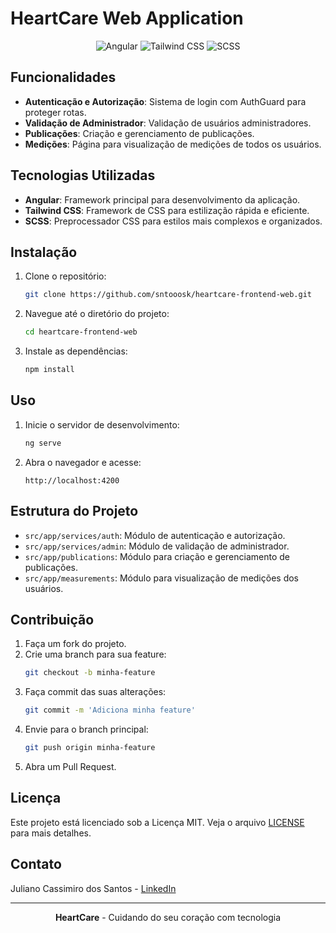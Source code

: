 # HeartCare Web Application
 
<p align="center">
  <img src="https://img.shields.io/badge/angular-%23DD0031.svg?style=for-the-badge&logo=angular&logoColor=white" alt="Angular" />
  <img src="https://img.shields.io/badge/tailwindcss-%2338B2AC.svg?style=for-the-badge&logo=tailwind-css&logoColor=white" alt="Tailwind CSS" />
  <img src="https://img.shields.io/badge/scss-%23CC6699.svg?style=for-the-badge&logo=sass&logoColor=white" alt="SCSS" />
</p>

## Funcionalidades

- **Autenticação e Autorização**: Sistema de login com AuthGuard para proteger rotas.
- **Validação de Administrador**: Validação de usuários administradores.
- **Publicações**: Criação e gerenciamento de publicações.
- **Medições**: Página para visualização de medições de todos os usuários.

## Tecnologias Utilizadas

- **Angular**: Framework principal para desenvolvimento da aplicação.
- **Tailwind CSS**: Framework de CSS para estilização rápida e eficiente.
- **SCSS**: Preprocessador CSS para estilos mais complexos e organizados.

## Instalação

1. Clone o repositório:
    ```bash
    git clone https://github.com/sntooosk/heartcare-frontend-web.git
    ```

2. Navegue até o diretório do projeto:
    ```bash
    cd heartcare-frontend-web
    ```

3. Instale as dependências:
    ```bash
    npm install
    ```

## Uso

1. Inicie o servidor de desenvolvimento:
    ```bash
    ng serve
    ```

2. Abra o navegador e acesse:
    ```
    http://localhost:4200
    ```

## Estrutura do Projeto

- `src/app/services/auth`: Módulo de autenticação e autorização.
- `src/app/services/admin`: Módulo de validação de administrador.
- `src/app/publications`: Módulo para criação e gerenciamento de publicações.
- `src/app/measurements`: Módulo para visualização de medições dos usuários.

## Contribuição

1. Faça um fork do projeto.
2. Crie uma branch para sua feature:
    ```bash
    git checkout -b minha-feature
    ```
3. Faça commit das suas alterações:
    ```bash
    git commit -m 'Adiciona minha feature'
    ```
4. Envie para o branch principal:
    ```bash
    git push origin minha-feature
    ```
5. Abra um Pull Request.

## Licença

Este projeto está licenciado sob a Licença MIT. Veja o arquivo [LICENSE](LICENSE) para mais detalhes.

## Contato

Juliano Cassimiro dos Santos - [LinkedIn](https://www.linkedin.com/in/sntooosk)

---

<div align="center">
  <strong>HeartCare</strong> - Cuidando do seu coração com tecnologia
</div>